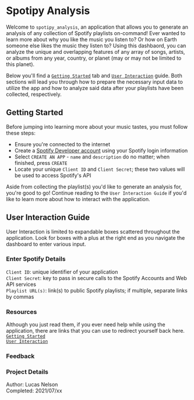 # Spotipy Analysis
Welcome to `spotipy_analysis`, an application that allows you to generate an analysis of any collection of Spotify playlists on-command! Ever wanted to learn more about why you like the music you listen to? Or how on Earth someone else likes the music they listen to? Using this dashbaord, you can analyze the unique and overlapping features of any array of songs, artists, or albums from any year, country, or planet (may or may not be limited to this planet).

Below you'll find a [`Getting Started`](#Getting-Started) tab and [`User Interaction`](#User-Interaction-Guide) guide. Both sections will lead you through how to prepare the necessary input data to utilize the app and how to analyze said data after your playlists have been collected, respectively.

## Getting Started
Before jumping into learning more about your music tastes, you must follow these steps:

- Ensure you're connected to the internet
- Create a [Spotify Developer account](https://developer.spotify.com/dashboard/login) using your Spotify login information
- Select `CREATE AN APP` - `name` and `description` do no matter; when finished, press `CREATE`
- Locate your unique `Client ID` and `Client Secret`; these two values will be used to access Spotify's API

Aside from collecting the playlist(s) you'd like to generate an analysis for, you're good to go! Continue reading to the `User Interaction Guide` if you'd like to learn more about how to interact with the application.

## User Interaction Guide
User Interaction is limited to expandable boxes scattered throughout the application. Look for boxes with a plus at the right end as you navigate the dashboard to enter various input.

### Enter Spotify Details
`Client ID`: unique identifier of your application<br>
`Client Secret`: key to pass in secure calls to the Spotify Accounts and Web API services<br>
`Playlist URL(s)`: link(s) to public Spotify playlists; if multiple, separate links by commas

### Resources
Although you just read them, if you ever need help while using the application, there are links that you can use to redirect yourself back here.<br>
[`Getting Started`](#Getting-Started)<br>
[`User Interaction`](#User-Interaction-Guide)

### Feedback


### Project Details
Author: Lucas Nelson <br>
Completed: 2021/07/xx
